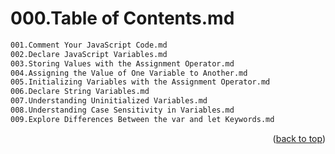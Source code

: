 <a name="topage"></a>

# 000.Table of Contents.md

```sh
001.Comment Your JavaScript Code.md
002.Declare JavaScript Variables.md
003.Storing Values with the Assignment Operator.md
004.Assigning the Value of One Variable to Another.md
005.Initializing Variables with the Assignment Operator.md
006.Declare String Variables.md
007.Understanding Uninitialized Variables.md
008.Understanding Case Sensitivity in Variables.md
009.Explore Differences Between the var and let Keywords.md
```


<p align="right">(<a href="#topage">back to top</a>)</p>
<br/>
<br/>


